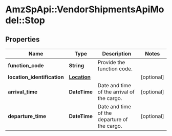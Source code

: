 # AmzSpApi::VendorShipmentsApiModel::Stop

## Properties
Name | Type | Description | Notes
------------ | ------------- | ------------- | -------------
**function_code** | **String** | Provide the function code. | 
**location_identification** | [**Location**](Location.md) |  | [optional] 
**arrival_time** | **DateTime** | Date and time of the arrival of the cargo. | [optional] 
**departure_time** | **DateTime** | Date and time of the departure of the cargo. | [optional] 


